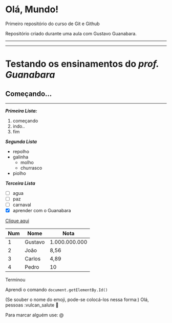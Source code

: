 # Olá, Mundo!
 Primeiro repositório do curso de Git e Github

Repositório criado durante uma aula com Gustavo Guanabara.

---
---

# Testando os ensinamentos do *prof. Guanabara*
## Começando...
---
***Primeira Lista:***
1. começando
1. indo..
1. fim

***Segunda Lista***
* repolho
* galinha
   * molho
   * churrasco
* piolho

***Terceira Lista***
* [ ] agua
* [ ] paz
* [ ] carnaval
* [x] aprender com o Guanabara

[Clique aqui](https://www.cursoemvideo.com/)

Num | Nome | Nota
---|---|---|
1 | Gustavo | 1.000.000.000
2 | João | 8,56
3 | Carlos | 4,89
4 | Pedro | 10

Terminou

Aprendi o comando ```document.getElementBy.Id()```

(Se souber o nome do emoji, pode-se colocá-los nessa forma:)
Olá, pessoas :vulcan_salute  🖖 

Para marcar alguém use: @ 
